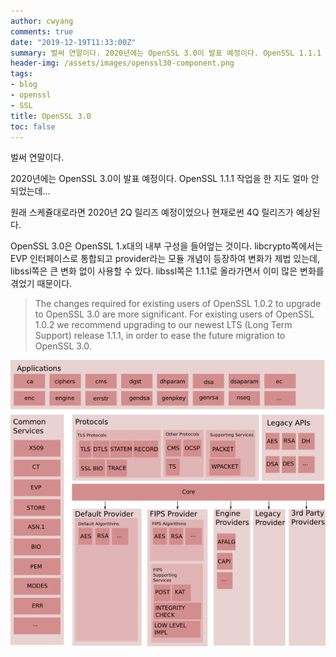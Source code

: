 ```yaml
---
author: cwyang
comments: true
date: "2019-12-19T11:33:00Z"
summary: 벌써 연말이다. 2020년에는 OpenSSL 3.0이 발표 예정이다. OpenSSL 1.1.1 작업을 한 지도 얼마 안되었는데...
header-img: /assets/images/openssl30-component.png
tags:
- blog
- openssl
- SSL
title: OpenSSL 3.0
toc: false
---
```

벌써 연말이다.

2020년에는 OpenSSL 3.0이 발표 예정이다. OpenSSL 1.1.1 작업을 한 지도 얼마 안되었는데...

원래 스케쥴대로라면 2020년 2Q 릴리즈 예정이었으나 현재로썬 4Q 릴리즈가 예상된다.

OpenSSL 3.0은 OpenSSL 1.x대의 내부 구성을 들어엎는 것이다. libcrypto쪽에서는 EVP 인터페이스로 통합되고 provider라는 모듈 개념이 등장하여 변화가 제법 있는데, libssl쪽은 큰 변화 없이 사용할 수 있다. libssl쪽은 1.1.1로 올라가면서 이미 많은 변화를 겪었기 때문이다. 

> The changes required for existing users of OpenSSL 1.0.2 to upgrade to OpenSSL 3.0 are more significant. For existing users of OpenSSL 1.0.2 we recommend upgrading to our newest LTS (Long Term Support) release 1.1.1, in order to ease the future migration to OpenSSL 3.0.

![Conceptual Component of OpenSSL3.0 (https://www.openssl.org/docs/OpenSSL300Design.html)](/assets/images/openssl30-component.png)



